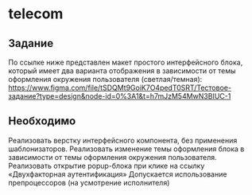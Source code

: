 # telecom

## Задание
По ссылке ниже представлен макет простого интерфейсного блока, который имеет два варианта отображения в зависимости от темы оформления окружения пользователя (светлая/темная):
https://www.figma.com/file/tSDQMt9GoiK7O4pedT0SRT/Тестовое-задание?type=design&node-id=0%3A1&t=h7mJzM54MwN3BIUC-1 

## Необходимо
Реализовать верстку интерфейсного компонента, без применения шаблонизаторов.
Реализовать изменение темы оформления блока в зависимости от темы оформления окружения пользователя.
Реализовать открытие popup-блока при клике на ссылку «Двухфакторная аутентификация»
Допускается использование препроцессоров (на усмотрение исполнителя)
